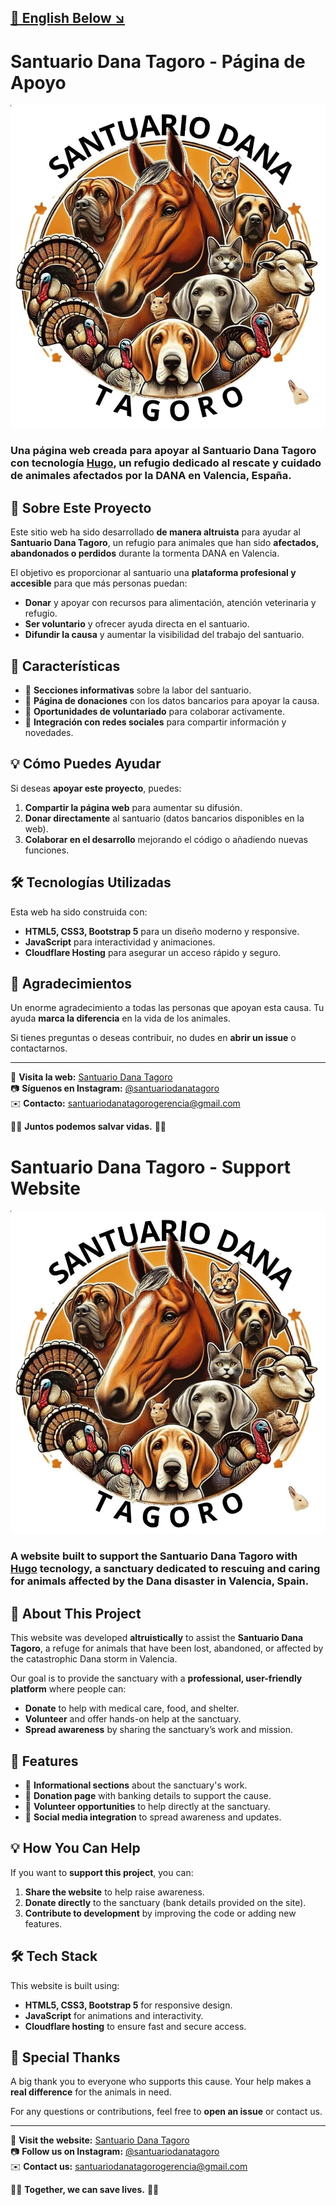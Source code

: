 ## [📢 English Below ↘](#santuario-dana-tagoro---support-website)


# Santuario Dana Tagoro - Página de Apoyo

![Santuario Dana Tagoro](logo.jpg)

### Una página web creada para apoyar al **Santuario Dana Tagoro** con tecnología [Hugo](/https://gohugo.io/), un refugio dedicado al rescate y cuidado de animales afectados por la DANA en Valencia, España.

## 🏡 Sobre Este Proyecto

Este sitio web ha sido desarrollado **de manera altruista** para ayudar al **Santuario Dana Tagoro**, un refugio para animales que han sido **afectados, abandonados o perdidos** durante la tormenta DANA en Valencia.

El objetivo es proporcionar al santuario una **plataforma profesional y accesible** para que más personas puedan:
- **Donar** y apoyar con recursos para alimentación, atención veterinaria y refugio.
- **Ser voluntario** y ofrecer ayuda directa en el santuario.
- **Difundir la causa** y aumentar la visibilidad del trabajo del santuario.

## 🎯 Características
- 📌 **Secciones informativas** sobre la labor del santuario.
- 💚 **Página de donaciones** con los datos bancarios para apoyar la causa.
- 🤝 **Oportunidades de voluntariado** para colaborar activamente.
- 📢 **Integración con redes sociales** para compartir información y novedades.

## 💡 Cómo Puedes Ayudar
Si deseas **apoyar este proyecto**, puedes:
1. **Compartir la página web** para aumentar su difusión.
2. **Donar directamente** al santuario (datos bancarios disponibles en la web).
3. **Colaborar en el desarrollo** mejorando el código o añadiendo nuevas funciones.

## 🛠️ Tecnologías Utilizadas
Esta web ha sido construida con:
- **HTML5, CSS3, Bootstrap 5** para un diseño moderno y responsive.
- **JavaScript** para interactividad y animaciones.
- **Cloudflare Hosting** para asegurar un acceso rápido y seguro.

## 💖 Agradecimientos
Un enorme agradecimiento a todas las personas que apoyan esta causa. Tu ayuda **marca la diferencia** en la vida de los animales.

Si tienes preguntas o deseas contribuir, no dudes en **abrir un issue** o contactarnos.

---

📢 **Visita la web:** [Santuario Dana Tagoro](https://example.com)  
📷 **Síguenos en Instagram:** [@santuariodanatagoro](https://www.instagram.com/santuariodanatagoro/)  
✉️ **Contacto:** [santuariodanatagorogerencia@gmail.com](mailto:santuariodanatagorogerencia@gmail.com)

🌿🐾 **Juntos podemos salvar vidas.** 🐾🌿



# Santuario Dana Tagoro - Support Website

![Santuario Dana Tagoro](logo.jpg)


### A website built to support the **Santuario Dana Tagoro** with [Hugo](/https://gohugo.io/) tecnology, a sanctuary dedicated to rescuing and caring for animals affected by the Dana disaster in Valencia, Spain.

## 🏡 About This Project

This website was developed **altruistically** to assist the **Santuario Dana Tagoro**, a refuge for animals that have been lost, abandoned, or affected by the catastrophic Dana storm in Valencia.

Our goal is to provide the sanctuary with a **professional, user-friendly platform** where people can:
- **Donate** to help with medical care, food, and shelter.
- **Volunteer** and offer hands-on help at the sanctuary.
- **Spread awareness** by sharing the sanctuary’s work and mission.

## 🎯 Features
- 📌 **Informational sections** about the sanctuary's work.
- 💚 **Donation page** with banking details to support the cause.
- 🤝 **Volunteer opportunities** to help directly at the sanctuary.
- 📢 **Social media integration** to spread awareness and updates.

## 💡 How You Can Help
If you want to **support this project**, you can:
1. **Share the website** to help raise awareness.
2. **Donate directly** to the sanctuary (bank details provided on the site).
3. **Contribute to development** by improving the code or adding new features.

## 🛠️ Tech Stack
This website is built using:
- **HTML5, CSS3, Bootstrap 5** for responsive design.
- **JavaScript** for animations and interactivity.
- **Cloudflare hosting** to ensure fast and secure access.

## 💖 Special Thanks
A big thank you to everyone who supports this cause. Your help makes a **real difference** for the animals in need.

For any questions or contributions, feel free to **open an issue** or contact us.

---

📢 **Visit the website:** [Santuario Dana Tagoro](https://santuariodanatagoro.org)  
📷 **Follow us on Instagram:** [@santuariodanatagoro](https://www.instagram.com/santuariodanatagoro/)  
✉️ **Contact us:** [santuariodanatagorogerencia@gmail.com](mailto:santuariodanatagorogerencia@gmail.com)

🌿🐾 **Together, we can save lives.** 🐾🌿
